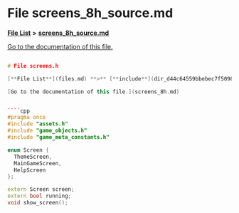
# File screens\_8h\_source.md

[**File List**](files.md) **>** [**screens\_8h\_source.md**](screens__8h__source_8md.md)

[Go to the documentation of this file.](screens__8h__source_8md.md) 


````cpp

# File screens.h

[**File List**](files.md) **>** [**include**](dir_d44c64559bbebec7f509842c48db8b23.md) **>** [**screens.h**](screens_8h.md)

[Go to the documentation of this file.](screens_8h.md) 


````cpp
#pragma once
#include "assets.h"
#include "game_objects.h"
#include "game_meta_constants.h"

enum Screen {
  ThemeScreen,
  MainGameScreen,
  HelpScreen
};

extern Screen screen;
extern bool running;
void show_screen();
````

````

